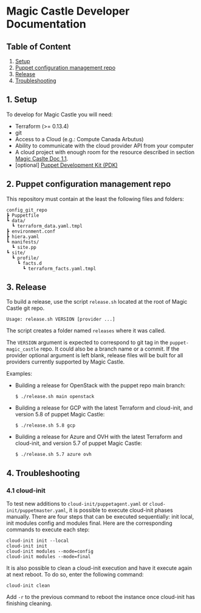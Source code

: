 # Magic Castle Developer Documentation

## Table of Content

1. [Setup](#1-setup)
2. [Puppet configuration management repo](#2-puppet-configuration-management-repo)
3. [Release](#3-release)
4. [Troubleshooting](#4-troubleshooting)

## 1. Setup

To develop for Magic Castle you will need:
* Terraform (>= 0.13.4)
* git
* Access to a Cloud (e.g.: Compute Canada Arbutus)
* Ability to communicate with the cloud provider API from your computer
* A cloud project with enough room for the resource described in section [Magic Caslte Doc 1.1](README.md#11-quotas).
* [optional] [Puppet Development Kit (PDK)](https://puppet.com/docs/pdk/1.x/pdk.html)


## 2. Puppet configuration management repo

This repository must contain at the least the following files and folders:
```
config_git_repo
┣ Puppetfile
┗ data/
  ┗ terraform_data.yaml.tmpl
┣ environment.conf
┣ hiera.yaml
┗ manifests/
  ┗ site.pp
┗ site/
  ┗ profile/
    ┗ facts.d
      ┗ terraform_facts.yaml.tmpl
```

## 3. Release

To build a release, use the script `release.sh` located at the root of Magic Castle git repo.
```
Usage: release.sh VERSION [provider ...]
```
The script creates a folder named `releases` where it was called.

The `VERSION` argument is expected to correspond to git tag in the `puppet-magic_castle` repo.
It could also be a branch name or a commit. If the provider optional argument is left blank,
release files will be built for all providers currently supported by Magic Castle.

Examples:

- Building a release for OpenStack with the puppet repo main branch:
    ```
    $ ./release.sh main openstack
    ```
- Building a release for GCP with the latest Terraform and cloud-init, and version 5.8 of puppet
Magic Castle:
    ``` 
    $ ./release.sh 5.8 gcp
    ```
- Building a release for Azure and OVH with the latest Terraform and cloud-init, and version 5.7 of puppet
Magic Castle:
    ```
    $ ./release.sh 5.7 azure ovh
    ```

## 4. Troubleshooting


### 4.1 cloud-init

To test new additions to `cloud-init/puppetagent.yaml` or `cloud-init/puppetmaster.yaml`, it is possible to
execute cloud-init phases manually. There are four steps that can be executed sequentially: init local, init
modules config and modules final. Here are the corresponding commands to execute each step:
```
cloud-init init --local
cloud-init init
cloud-init modules --mode=config
cloud-init modules --mode=final
```

It is also possible to clean a cloud-init execution and have it execute again at next reboot. To do so, enter
the following command:
```
cloud-init clean
```
Add `-r` to the previous command to reboot the instance once cloud-init has finishing cleaning.
